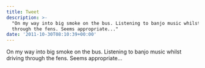 ```yaml
---
title: Tweet
description: >-
  "On my way into big smoke on the bus. Listening to banjo music whilst driving
  through the fens. Seems appropriate..."
date: '2011-10-30T08:10:39+00:00'
---
```

On my way into big smoke on the bus. Listening to banjo music whilst driving through the fens. Seems appropriate...
